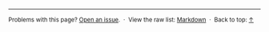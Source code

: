 ---

<small>
Problems with this page? <a href="https://github.com/RichLewis007/gist-index/issues/new">Open an issue</a>.
&nbsp;·&nbsp; View the raw list: <a href="{{ '/Public-Gists-from-Rich-Lewis.md' | relative_url }}">Markdown</a>
&nbsp;·&nbsp; Back to top: <a href="#">↑</a>
</small>
